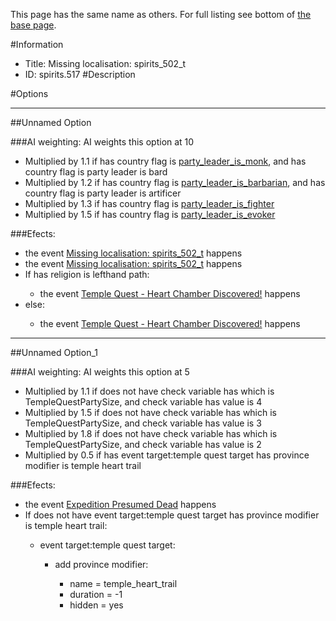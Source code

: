 This page has the same name as others. For full listing see bottom of [the base page](missing_localisation_spirits_502_t22.md).

#Information
 - Title: Missing localisation: spirits_502_t
 - ID: spirits.517
#Description

#Options

___
##Unnamed Option

###AI weighting:
AI weights this option at 10
 - Multiplied by 1.1 if has country flag is [party_leader_is_monk](../flags/party_leader_is_monk.md), and has country flag is party leader is bard
 - Multiplied by 1.2 if has country flag is [party_leader_is_barbarian](../flags/party_leader_is_barbarian.md), and has country flag is party leader is artificer
 - Multiplied by 1.3 if has country flag is [party_leader_is_fighter](../flags/party_leader_is_fighter.md)
 - Multiplied by 1.5 if has country flag is [party_leader_is_evoker](../flags/party_leader_is_evoker.md)


###Efects:<ul><li>the event [Missing localisation: spirits_502_t](../events/missing_localisation_spirits_502_t.md) happens</li><li>the event [Missing localisation: spirits_502_t](../events/missing_localisation_spirits_502_t.md) happens</li><li>If has religion is lefthand path:</li><ul><li>the event [Temple Quest - Heart Chamber Discovered!](../events/temple_quest_heart_chamber_discovered.md) happens</li></ul><li>else:</li><ul><li>the event [Temple Quest - Heart Chamber Discovered!](../events/temple_quest_heart_chamber_discovered.md) happens</li></ul></ul>

___
##Unnamed Option_1

###AI weighting:
AI weights this option at 5
 - Multiplied by 1.1 if does not have check variable has which is TempleQuestPartySize, and check variable has value is 4
 - Multiplied by 1.5 if does not have check variable has which is TempleQuestPartySize, and check variable has value is 3
 - Multiplied by 1.8 if does not have check variable has which is TempleQuestPartySize, and check variable has value is 2
 - Multiplied by 0.5 if has event target:temple quest target has province modifier is temple heart trail


###Efects:<ul><li>the event [Expedition Presumed Dead](../events/expedition_presumed_dead.md) happens</li><li>If does not have event target:temple quest target has province modifier is temple heart trail:</li><ul><li>event target:temple quest target:</li><ul><li>add province modifier:</li><ul><li>name = temple_heart_trail</li><li>duration = -1</li><li>hidden = yes</li></ul></ul></ul></ul>
